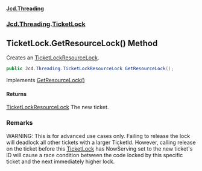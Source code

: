 #### [Jcd.Threading](index.md 'index')
### [Jcd.Threading](Jcd.Threading.md 'Jcd.Threading').[TicketLock](TicketLock.md 'Jcd.Threading.TicketLock')

## TicketLock.GetResourceLock() Method

Creates an [TicketLockResourceLock](TicketLockResourceLock.md 'Jcd.Threading.TicketLockResourceLock').

```csharp
public Jcd.Threading.TicketLockResourceLock GetResourceLock();
```

Implements [GetResourceLock()](IResourceLockFactory_T_.GetResourceLock().md 'Jcd.Threading.IResourceLockFactory<T>.GetResourceLock()')

#### Returns
[TicketLockResourceLock](TicketLockResourceLock.md 'Jcd.Threading.TicketLockResourceLock')
The new ticket.

### Remarks
WARNING: This is for advanced use cases only. Failing to release the lock
will deadlock all other tickets with a larger TicketId. However, calling release
on the ticket before this [TicketLock](TicketLock.md 'Jcd.Threading.TicketLock') has NowServing set to the
new ticket's ID will cause a race condition between the code locked by
this specific ticket and the next immediately higher lock.